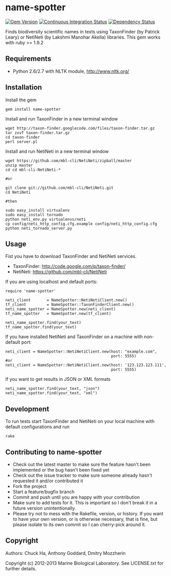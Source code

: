 name-spotter
============

[![Gem Version][1]][2]
[![Continuous Integration Status][3]][4]
[![Dependency Status][5]][6]


Finds biodiversity scientific names in texts using TaxonFinder 
(by Patrick Leary) or NetiNeti (by Lakshmi Manohar Akella) libraries. 
This gem works with ruby >= 1.9.2

Requirements
------------

* Python 2.6/2.7 with NLTK module, http://www.nltk.org/

Installation
------------

Install the gem

    gem install name-spotter

Install and run TaxonFinder in a new terminal window

    wget http://taxon-finder.googlecode.com/files/taxon-finder.tar.gz
    tar zxvf taxon-finder.tar.gz
    cd taxon-finder
    perl server.pl 

Install and run NetiNeti in a new terminal window

    wget https://github.com/mbl-cli/NetiNeti/zipball/master
    unzip master
    cd cd mbl-cli-NetiNeti-*

    #or

    git clone git://github.com/mbl-cli/NetiNeti.git
    cd NetiNeti

    #then
    
    sudo easy_install virtualenv
    sudo easy_install tornado
    python neti_env.py virtualenvs/neti
    cp config/neti_http_config.cfg.example config/neti_http_config.cfg
    python neti_tornado_server.py 

Usage
-----

Fist you have to download TaxonFinder and NetiNeti services.
    
* TaxonFinder: http://code.google.com/p/taxon-finder/
* NetiNeti: https://github.com/mbl-cli/NetiNeti

If you are using localhost and default ports:

    require 'name-spotter'

    neti_client       = NameSpotter::NetiNetiClient.new()
    tf_client         = NameSpotter::TaxonFinderClient.new()
    neti_name_spotter = NameSpotter.new(neti_client)
    tf_name_spotter   = NameSpotter.new(tf_client)

    neti_name_spotter.find(your_text)
    tf_name_spotter.find(your_text)

If you have installed NetiNeti and TaxonFinder on a machine 
with non-default port:

    neti_client = NameSpotter::NetiNetiClient.new(host: "example.com", 
                                                  port: 5555)
    #or
    neti_client = NameSpotter::NetiNetiClient.new(host: '123.123.123.111', 
                                                  port: 5555)

If you want to get results in JSON or XML formats
    
    neti_name_spotter.find(your_text, "json")
    neti_name_spotter.find(your_text, "xml")

Development
-----------

To run tests start TaxonFinder and NetiNeti on your local machine with 
default configurations and run

    rake



Contributing to name-spotter
----------------------------
 
* Check out the latest master to make sure the feature hasn't been implemented 
or the bug hasn't been fixed yet
* Check out the issue tracker to make sure someone already hasn't requested 
it and/or contributed it
* Fork the project
* Start a feature/bugfix branch
* Commit and push until you are happy with your contribution
* Make sure to add tests for it. This is important so I don't break it in a 
future version unintentionally.
* Please try not to mess with the Rakefile, version, or history. If you want 
to have your own version, or is otherwise necessary, that is fine, but please 
isolate to its own commit so I can cherry-pick around it.

Copyright
---------

Authors: Chuck Ha, Anthony Goddard, Dmitry Mozzherin

Copyright (c) 2012-2013 Marine Biological Laboratory. See LICENSE.txt for
further details.

[1]: https://badge.fury.io/rb/name-spotter.png
[2]: http://badge.fury.io/rb/name-spotter
[3]: https://secure.travis-ci.org/GlobalNamesArchitecture/name-spotter.png
[4]: http://travis-ci.org/GlobalNamesArchitecture/name-spotter
[5]: https://gemnasium.com/GlobalNamesArchitecture/name-spotter.png
[6]: https://gemnasium.com/GlobalNamesArchitecture/name-spotter
